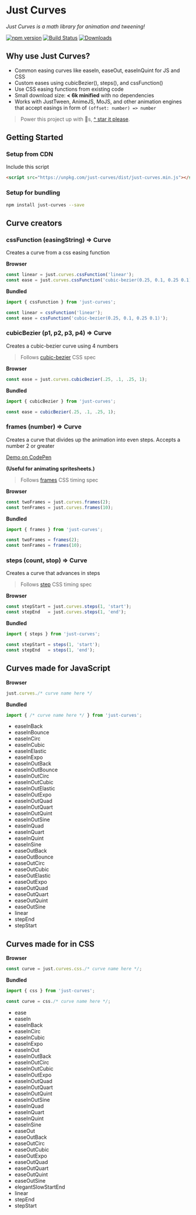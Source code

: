 # Just Curves

*Just Curves is a math library for animation and tweening!*

[![npm version](https://badge.fury.io/js/just-curves.svg)](https://badge.fury.io/js/just-curves)
[![Build Status](https://travis-ci.org/just-animate/just-curves.svg?branch=master)](https://travis-ci.org/just-animate/just-curves)
[![Downloads](https://img.shields.io/npm/dm/just-curves.svg)](https://www.npmjs.com/package/just-curves)

## Why use Just Curves?

- Common easing curves like easeIn, easeOut, easeInQuint for JS and CSS
- Custom eases using cubicBezier(), steps(), and cssFunction()
- Use CSS easing functions from existing code
- Small download size: __< 6k minified__  with no dependencies
- Works with JustTween, AnimeJS, MoJS, and other animation engines that accept easings in form of ```(offset: number) => number```

> Power this project up with 🌟s,  [^ star it please](https://github.com/just-animate/just-curves/stargazers).

## Getting Started

### Setup from CDN
Include this script
```html
<script src="https://unpkg.com/just-curves/dist/just-curves.min.js"></script>
```

### Setup for bundling

```bash
npm install just-curves --save
```

## Curve creators

### cssFunction (easingString) => Curve
Creates a curve from a css easing function

**Browser**
```ts
const linear = just.curves.cssFunction('linear');
const ease = just.curves.cssFunction('cubic-bezier(0.25, 0.1, 0.25 0.1)');
```

**Bundled**
```ts
import { cssFunction } from 'just-curves';

const linear = cssFunction('linear');
const ease = cssFunction('cubic-bezier(0.25, 0.1, 0.25 0.1)');
```

### cubicBezier (p1, p2, p3, p4) => Curve
Creates a cubic-bezier curve using 4 numbers

> Follows [cubic-bezier](https://drafts.csswg.org/css-timing/#cubic-bezier-timing-functions) CSS spec

**Browser**
```ts
const ease = just.curves.cubicBezier(.25, .1, .25, 1);
```

**Bundled**
```ts
import { cubicBezier } from 'just-curves';

const ease = cubicBezier(.25, .1, .25, 1);
```

### frames (number) => Curve
Creates a curve that divides up the animation into even steps. Accepts a number 2 or greater

[Demo on CodePen](http://codepen.io/notoriousb1t/pen/EZexMq)

__(Useful for animating spritesheets.)__

> Follows [frames](https://drafts.csswg.org/css-timing/#frames-timing-functions) CSS timing spec

**Browser**
```ts
const twoFrames = just.curves.frames(2);
const tenFrames = just.curves.frames(10);
```

**Bundled**
```ts
import { frames } from 'just-curves';

const twoFrames = frames(2);
const tenFrames = frames(10);
```

### steps (count, stop) => Curve
Creates a curve that advances in steps

> Follows [step](https://drafts.csswg.org/css-timing/#step-timing-functions) CSS timing spec

**Browser**
```ts
const stepStart = just.curves.steps(1, 'start');
const stepEnd   = just.curves.steps(1, 'end');
```

**Bundled**
```ts
import { steps } from 'just-curves';

const stepStart = steps(1, 'start');
const stepEnd   = steps(1, 'end');
```

## Curves made for JavaScript

**Browser**
```ts
just.curves./* curve name here */
```

**Bundled**
```ts
import { /* curve name here */ } from 'just-curves';
```

- easeInBack
- easeInBounce
- easeInCirc
- easeInCubic
- easeInElastic
- easeInExpo
- easeInOutBack
- easeInOutBounce
- easeInOutCirc
- easeInOutCubic
- easeInOutElastic
- easeInOutExpo
- easeInOutQuad
- easeInOutQuart
- easeInOutQuint
- easeInOutSine
- easeInQuad
- easeInQuart
- easeInQuint
- easeInSine
- easeOutBack
- easeOutBounce
- easeOutCirc
- easeOutCubic
- easeOutElastic
- easeOutExpo
- easeOutQuad
- easeOutQuart
- easeOutQuint
- easeOutSine
- linear
- stepEnd
- stepStart

## Curves made for in CSS

**Browser**
```ts
const curve = just.curves.css./* curve name here */;
```

**Bundled**
```ts
import { css } from 'just-curves';

const curve = css./* curve name here */;
```

- ease
- easeIn
- easeInBack
- easeInCirc
- easeInCubic
- easeInExpo
- easeInOut
- easeInOutBack
- easeInOutCirc
- easeInOutCubic
- easeInOutExpo
- easeInOutQuad
- easeInOutQuart
- easeInOutQuint
- easeInOutSine
- easeInQuad
- easeInQuart
- easeInQuint
- easeInSine
- easeOut
- easeOutBack
- easeOutCirc
- easeOutCubic
- easeOutExpo
- easeOutQuad
- easeOutQuart
- easeOutQuint
- easeOutSine
- elegantSlowStartEnd
- linear
- stepEnd
- stepStart
